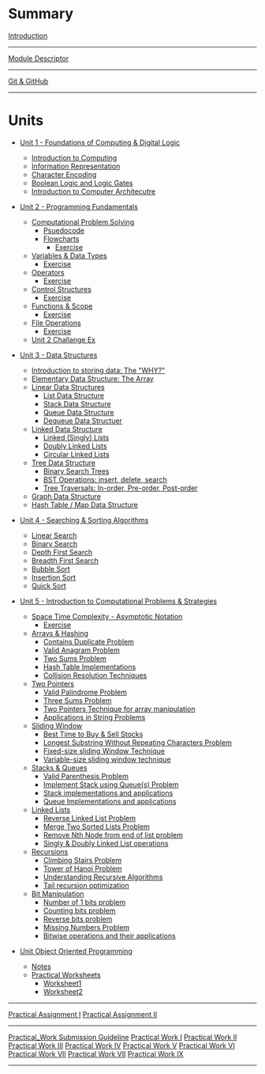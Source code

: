 # Summary

[Introduction](./intro.md)

--- 

[Module Descriptor](./misc/module-descriptor.md)

---

[Git & GitHub](./misc/git-github.md)

---

# Units

- [Unit 1 - Foundations of Computing & Digital Logic]()
  - [Introduction to Computing](./unit1/1.introduction-to-computing.md)
  - [Information Representation](./unit1/2.information-representation.md)
  - [Character Encoding](./unit1/3.character-encoding.md)
  - [Boolean Logic and Logic Gates](./unit1/4.boolean-logic-and-logic-gates.md)
  - [Introduction to Computer Architecutre](./unit1/5.Introduction-to-computer-architecture.md)

- [Unit 2 - Programming Fundamentals]()
  - [Computational Problem Solving]()
    - [Psuedocode](./unit2/3.1-psuedocode.md)
    - [Flowcharts](./unit2/3.2-flowcharts.md)
      - [Exercise](./unit2/ex_3.1-2_flowcharts.md)
  - [Variables & Data Types](./unit2/4.variables-data-types.md)
    - [Exercise](./unit2/ex_4_variables_data_types.md)
  - [Operators](./unit2/5.operators.md)
    - [Exercise](./unit2/ex_5_operators.md)
  - [Control Structures](./unit2/6.control-structures.md)
    - [Exercise](./unit2/ex_6_control_structures.md)
  - [Functions & Scope](./unit2/7.functions-scope.md)
    - [Exercise](./unit2/ex_7_functions_scope.md)
  - [File Operations](./unit2/8.file-operations.md)
    - [Exercise](./unit2/ex_8_file_operations.md)
  - [Unit 2 Challange Ex](./unit2/unit2-challange-ex.md)

<!--NOTE: Old Content-->
<!--- [Unit 3 - Data Structures]()-->
<!--  - [Intro & Elementary DS](./unit3/1.2.intro-elementary-ds.md)-->
<!--    - [Exercise](./unit3/ex_1.2_intro_elementary_ds.md)-->
<!--  - [Linear Data Structures](./unit3/2.linear-data-structures.md)-->
<!--    - [Exercise](./unit3/ex_2_linear_data_structures.md)-->
<!--  - [Linked Data Structures](./unit3/3.linked-data-structures.md)-->
<!--    - [Exercise](./unit3/ex_3_linked_data_structures.md)-->
<!--  - [Tree Data Structure](./unit3/4.tree-data-structure.md)-->
<!--    - [Exercise](./unit3/ex_4_tree_data_structure.md)-->
<!--  - [Graph Data Structure](./unit3/5.graph-data-structure.md)-->
<!--    - [Exercise](./unit3/ex_5_graph_data_structure.md)-->

- [Unit 3 - Data Structures](./unit3/0-slide.md)
  - [Introduction to storing data: The "WHY?"](./unit3/1-intro-why.md)
  - [Elementary Data Structure: The Array](./unit3/2-elementary-ds-array.md)
  - [Linear Data Structures]()
    - [List Data Structure](./unit3/3.1-list-ds.md)
    - [Stack Data Structure](./unit3/3.2-stack-ds.md)
    - [Queue Data Structure](./unit3/3.3-queue-ds.md)
    - [Dequeue Data Structuer](./unit3/3.4-dequeue-ds.md)
  - [Linked Data Structure]()
    - [Linked (Singly) Lists](./unit3/3.4.1-linked-list-ds.md)
    - [Doubly Linked Lists](./unit3/3.4.2-doubly-linked-list-ds.md)
    - [Circular Linked Lists](./unit3/3.4.3-circular-linked-list-ds.md)
  - [Tree Data Structure](./unit3/3.5-tree-ds.md)
    - [Binary Search Trees](./unit3/3.5.1-binary-search-tree-ds.md)
    - [BST Operations: insert, delete, search](./unit3/3.5.2-bst-operations.md)
    - [Tree Traversals: In-order, Pre-order, Post-order](./unit3/3.5.3-tree-traversals.md)
  - [Graph Data Structure](./unit3/3.6-graph-ds.md)
  - [Hash Table / Map Data Structure](./unit3/3.7-map-ds.md)

- [Unit 4 - Searching & Sorting Algorithms](./unit4/0-intro-u4.md)
  - [Linear Search](./unit4/1-linear-search.md)
  - [Binary Search](./unit4/2-binary-search.md)
  - [Depth First Search](./unit4/dfs.md)
  - [Breadth First Search](./unit4/bfs.md)
  - [Bubble Sort](./unit4/bubble-sort.md)
  - [Insertion Sort](./unit4/insertion-sort.md)
  - [Quick Sort](./unit4/quick-sort.md)

- [Unit 5 - Introduction to Computational Problems & Strategies]()
  - [Space Time Complexity - Asymptotic Notation](./unit5/1-space-time.md)
    - [Exercise](./unit5/ex-1-time-space.md)
  - [Arrays & Hashing]()
    - [Contains Duplicate Problem](./unit5/contains-duplicate.md)
    - [Valid Anagram Problem](./unit5/valid-anagram.md)
    - [Two Sums Problem](./unit5/two-sums.md)
    - [Hash Table Implementations]()
    - [Collision Resolution Techniques]()
  - [Two Pointers]()
    - [Valid Palindrome Problem](./unit5/valid-palindrome.md)
    - [Three Sums Problem](./unit5/three-sums.md)
    - [Two Pointers Technique for array manipulation]()
    - [Applications in String Problems]()
  - [Sliding Window]()
    - [Best Time to Buy & Sell Stocks](./unit5/best-time-to-buy-sell-stocks.md)
    - [Longest Substring Without Repeating Characters Problem](./unit5/longest-substring.md)
    - [Fixed-size sliding Window Technique]()
    - [Variable-size sliding window technique]()
  - [Stacks & Queues]()
    - [Valid Parenthesis Problem](./unit5/valid-parenthesis.md)
    - [Implement Stack using Queue(s) Problem](./unit5/stack-using-queues.md)
    - [Stack implementations and applications]()
    - [Queue Implementations and applications]()
  - [Linked Lists]()
    - [Reverse Linked List Problem](./unit5/reverse-linked-list.md)
    - [Merge Two Sorted Lists Problem](./unit5/merge-two-sorted-list.md)
    - [Remove Nth Node from end of list problem](./unit5/remove-nth-node-from-end-of-list.md)
    - [Singly & Doubly Linked List operations]()
  - [Recursions]()
    - [Climbing Stairs Problem](./unit5/climbing-stairs.md)
    - [Tower of Hanoi Problem](./unit5/tower-of-hanoi.md)
    - [Understanding Recursive Algorithms]()
    - [Tail recursion optimization]()
  - [Bit Manipulation]()
    - [Number of 1 bits problem](./unit5/no-of-1-bits.md)
    - [Counting bits problem](./unit5/counting-bits.md)
    - [Reverse bits problem](./unit5/reverse-bits.md)
    - [Missing Numbers Problem](./unit5/missing-number.md)
    - [Bitwise operations and their applications]()

- [Unit Object Oriented Programming]()
   - [Notes](./OOP/Unit5.md)
   - [Practical Worksheets]()
      - [Worksheet1](./OOP/Worksheet1.md)
      - [Worksheet2](./OOP/Worksheet2.md)
  

---

[Practical Assignment I](./practical_assignments/cap1.md)
[Practical Assignment II](./practical_assignments/cap2.md)

---

[Practical_Work Submission Guideline](./practical_works/pw_guideline.md)
[Practical Work I](./practical_works/pw1.md)
[Practical Work II](./practical_works/pw2.md)
[Practical Work III](./practical_works/pw3.md)
[Practical Work IV](./practical_works/pw4.md)
[Practical Work V](./practical_works/pw5.md)
[Practical Work VI](./practical_works/pw6.md)
[Practical Work VII](./practical_works/pw7.md)
[Practical Work VII](./practical_works/pw8.md)
[Practical Work IX](./practical_works/pw9.md)

---
